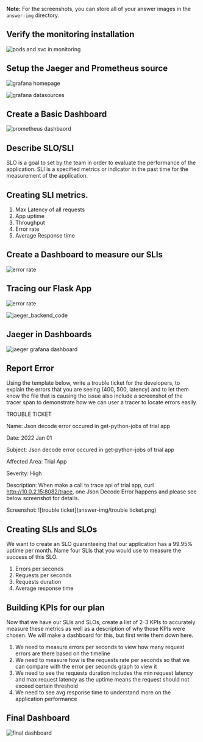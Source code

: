 **Note:** For the screenshots, you can store all of your answer images in the `answer-img` directory.

## Verify the monitoring installation

![pods and svc in monitoring](answer-img/pods_svc_monitoring.png)


## Setup the Jaeger and Prometheus source
![grafana homepage](answer-img/grafana_homepage.png)

![grafana datasources](answer-img/grafana_datasources.png)


## Create a Basic Dashboard
![prometheus dashbaord](answer-img/prometheus_dashboard.png)

## Describe SLO/SLI
SLO is a goal to set by the team in order to evaluate the performance of the application.
SLI is a specified metrics or indicator in the past time for the measurement of the application.

## Creating SLI metrics.
1. Max Latency of all requests
2. App uptime
3. Throughput
4. Error rate
5. Average Response time

## Create a Dashboard to measure our SLIs
![error rate](answer-img/error_rate.png)

## Tracing our Flask App
![error rate](answer-img/jaeger_backend.png)

![jaeger_backend_code](answer-img/jaeger_backend_trace_code.png)

## Jaeger in Dashboards
![jaeger grafana dashboard](answer-img/jaeger_grafana_dashboard.png)

## Report Error
Using the template below, write a trouble ticket for the developers, to explain the errors that you are seeing (400, 500, latency) and to let them know the file that is causing the issue also include a screenshot of the tracer span to demonstrate how we can user a tracer to locate errors easily.

TROUBLE TICKET

Name: Json decode error occured in get-python-jobs of trial app

Date: 2022 Jan 01

Subject: Json decode error occured in get-python-jobs of trial app

Affected Area: Trial App

Severity: High

Description: When make a call to trace  api of trial app, curl http://10.0.2.15:8082/trace,  one Json Decode Error happens and please see below screenshot for details.

Screenshot: ![trouble ticket](answer-img/trouble ticket.png)



## Creating SLIs and SLOs
We want to create an SLO guaranteeing that our application has a 99.95% uptime per month. Name four SLIs that you would use to measure the success of this SLO.
1. Errors per seconds
2. Requests per seconds
3. Requests  duration
4. Average response time


## Building KPIs for our plan
Now that we have our SLIs and SLOs, create a list of 2-3 KPIs to accurately measure these metrics as well as a description of why those KPIs were chosen. We will make a dashboard for this, but first write them down here.
1. We need to measure errors per seconds to view how many request errors are there based on the timeline
2. We need to measure how is  the requests rate per seconds so that we can compare with the error per seconds graph to view it
3. We need to see the requests duration includes the min request latency and max request latency as the uptime means the request should not exceed certain threshold
4. We need to see avg response time to understand more on the application performance 

## Final Dashboard
![final dashboard](answer-img/final_dashboard.png)
